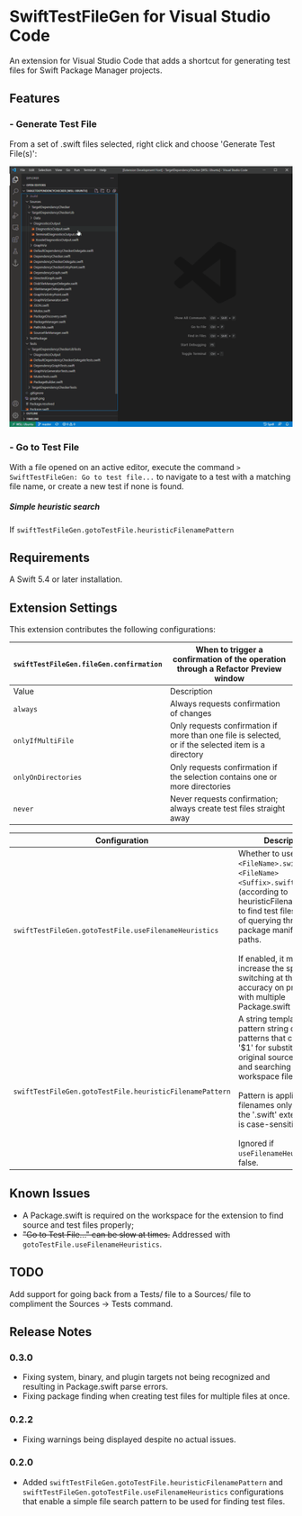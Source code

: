 # SwiftTestFileGen for Visual Studio Code

An extension for Visual Studio Code that adds a shortcut for generating test files for Swift Package Manager projects.

## Features

### - Generate Test File

From a set of .swift files selected, right click and choose 'Generate Test File(s)':

![image](images/SwiftFileTestGen.gif)

### - Go to Test File

With a file opened on an active editor, execute the command `> SwiftTestFileGen: Go to test file...` to navigate to a test with a matching file name, or create a new test if none is found.

##### Simple heuristic search

If `swiftTestFileGen.gotoTestFile.heuristicFilenamePattern`

## Requirements

A Swift 5.4 or later installation.

## Extension Settings

This extension contributes the following configurations:

| `swiftTestFileGen.fileGen.confirmation` | When to trigger a confirmation of the operation through a Refactor Preview window |
|---|---|
| Value | Description |
| `always` | Always requests confirmation of changes |
| `onlyIfMultiFile` | Only requests confirmation if more than one file is selected, or if the selected item is a directory |
| `onlyOnDirectories` | Only requests confirmation if the selection contains one or more directories |
| `never` | Never requests confirmation; always create test files straight away |

| Configuration | Description | Default Value | 
|--|--|--|
| `swiftTestFileGen.gotoTestFile.useFilenameHeuristics` | Whether to use simple `<FileName>.swift` -> `<FileName><Suffix>.swift` heuristics (according to heuristicFilenamePattern) to find test files, instead of querying through the package manifest for paths.</br></br>If enabled, it might increase the speed of file switching at the cost of accuracy on projects with multiple Package.swift manifests. | `false` |
| `swiftTestFileGen.gotoTestFile.heuristicFilenamePattern` | A string template-like pattern string or array of patterns that contain a '$1' for substituting the original source file name and searching all workspace files.</br></br>Pattern is applied to filenames only, before the '.swift' extension, and is case-sensitive.</br></br>Ignored if `useFilenameHeuristics` is false. | `"$1Tests.swift"` |

## Known Issues

- A Package.swift is required on the workspace for the extension to find source and test files properly;
- ~~"Go to Test File..." can be slow at times.~~ Addressed with `gotoTestFile.useFilenameHeuristics`.

## TODO

Add support for going back from a Tests/ file to a Sources/ file to compliment the Sources -> Tests command.

## Release Notes

### 0.3.0

- Fixing system, binary, and plugin targets not being recognized and resulting in Package.swift parse errors.
- Fixing package finding when creating test files for multiple files at once.

### 0.2.2

- Fixing warnings being displayed despite no actual issues.

### 0.2.0

- Added `swiftTestFileGen.gotoTestFile.heuristicFilenamePattern` and `swiftTestFileGen.gotoTestFile.useFilenameHeuristics` configurations that enable a simple file search pattern to be used for finding test files.
